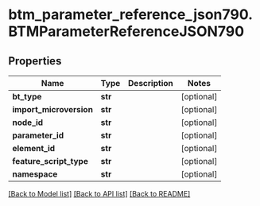 # btm_parameter_reference_json790.BTMParameterReferenceJSON790

## Properties
Name | Type | Description | Notes
------------ | ------------- | ------------- | -------------
**bt_type** | **str** |  | [optional] 
**import_microversion** | **str** |  | [optional] 
**node_id** | **str** |  | [optional] 
**parameter_id** | **str** |  | [optional] 
**element_id** | **str** |  | [optional] 
**feature_script_type** | **str** |  | [optional] 
**namespace** | **str** |  | [optional] 

[[Back to Model list]](../README.md#documentation-for-models) [[Back to API list]](../README.md#documentation-for-api-endpoints) [[Back to README]](../README.md)


